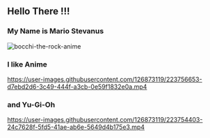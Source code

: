 ## Hello There !!!
### My Name is Mario Stevanus
![bocchi-the-rock-anime](https://user-images.githubusercontent.com/126873119/223751326-3a36144c-8f3a-4c0a-a059-8d8fb78c0d56.gif)

### I like Anime
https://user-images.githubusercontent.com/126873119/223756653-d7ebd2d6-3c49-444f-a3cb-0e59f1832e0a.mp4


### and Yu-Gi-Oh
https://user-images.githubusercontent.com/126873119/223754403-24c7628f-5fd5-41ae-ab6e-5649d4b175e3.mp4



